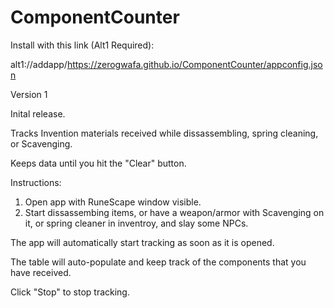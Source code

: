 # ComponentCounter

Install with this link (Alt1 Required): 

alt1://addapp/https://zerogwafa.github.io/ComponentCounter/appconfig.json

Version 1

Inital release.

Tracks Invention materials received while dissassembling, spring cleaning, or Scavenging.

Keeps data until you hit the "Clear" button.

Instructions:
1. Open app with RuneScape window visible.
2. Start dissassembing items, or have a weapon/armor with Scavenging on it, or spring cleaner in inventroy, and slay some NPCs.

The app will automatically start tracking as soon as it is opened.

The table will auto-populate and keep track of the components that you have received.

Click "Stop" to stop tracking.

